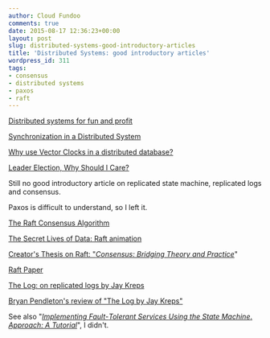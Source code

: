 ```yaml
---
author: Cloud Fundoo
comments: true
date: 2015-08-17 12:36:23+00:00
layout: post
slug: distributed-systems-good-introductory-articles
title: 'Distributed Systems: good introductory articles'
wordpress_id: 311
tags:
- consensus
- distributed systems
- paxos
- raft
---
```




[Distributed systems for fun and profit](http://book.mixu.net/distsys/index.html)

[Synchronization in a Distributed System](https://blog.8thlight.com/rylan-dirksen/2013/10/04/synchronization-in-a-distributed-system.html)

[Why use Vector Clocks in a distributed database?](https://www.quora.com/Why-use-Vector-Clocks-in-a-distributed-database)




[Leader Election, Why Should I Care?](https://www.found.no/foundation/leader-election-in-general/)

Still no good introductory article on replicated state machine, replicated logs and consensus.

Paxos is difficult to understand, so I left it.

[The Raft Consensus Algorithm](https://raftconsensus.github.io/)


[The Secret Lives of Data: Raft animation](http://thesecretlivesofdata.com/raft/)




[Creator's Thesis on Raft: "_Consensus: Bridging Theory and Practice_](https://github.com/ongardie/dissertation/blob/master/book.pdf?raw=true)"




[Raft Paper](http://ramcloud.stanford.edu/raft.pdf)




[The Log: on replicated logs by Jay Kreps](http://engineering.linkedin.com/distributed-systems/log-what-every-software-engineer-should-know-about-real-time-datas-unifying)




[Bryan Pendleton's review of "The Log by Jay Kreps" ](http://bryanpendleton.blogspot.in/2014/01/the-log-epic-software-engineering.html)




See also "[_Implementing Fault_-_Tolerant Services Using the State Machine_. _Approach: A Tutorial_](http://www.cs.cornell.edu/fbs/publications/SMSurvey.pdf)", I didn't.

